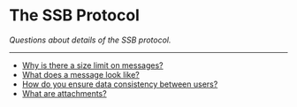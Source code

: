 # The SSB Protocol

*Questions about details of the SSB protocol.*

---

- [Why is there a size limit on messages?](size-limit.md)
- [What does a message look like?](message.md)
- [How do you ensure data consistency between users?](data-consistency.md)
- [What are attachments?](attachments.md)
